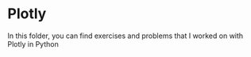 # Plotly 

In this folder, you can find exercises and problems that I worked on with Plotly in Python 

